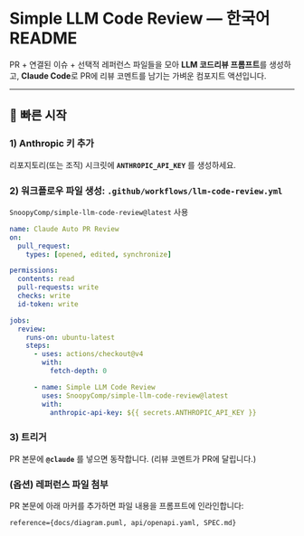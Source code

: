 # Simple LLM Code Review — 한국어 README

PR + 연결된 이슈 + 선택적 레퍼런스 파일들을 모아 **LLM 코드리뷰 프롬프트**를 생성하고, **Claude Code**로 PR에 리뷰 코멘트를 남기는 가벼운 컴포지트 액션입니다.

---

## 🚀 빠른 시작

### 1) Anthropic 키 추가

리포지토리(또는 조직) 시크릿에 **`ANTHROPIC_API_KEY`** 를 생성하세요.

### 2) 워크플로우 파일 생성: `.github/workflows/llm-code-review.yml`

`SnoopyComp/simple-llm-code-review@latest` 사용


```yaml
name: Claude Auto PR Review
on:
  pull_request:
    types: [opened, edited, synchronize]

permissions:
  contents: read
  pull-requests: write
  checks: write
  id-token: write

jobs:
  review:
    runs-on: ubuntu-latest
    steps:
      - uses: actions/checkout@v4
        with:
          fetch-depth: 0

      - name: Simple LLM Code Review
        uses: SnoopyComp/simple-llm-code-review@latest
        with:
          anthropic-api-key: ${{ secrets.ANTHROPIC_API_KEY }}
```

### 3) 트리거

PR 본문에 **`@claude`** 를 넣으면 동작합니다.
(리뷰 코멘트가 PR에 달립니다.)

### (옵션) 레퍼런스 파일 첨부

PR 본문에 아래 마커를 추가하면 파일 내용을 프롬프트에 인라인합니다:

```
reference={docs/diagram.puml, api/openapi.yaml, SPEC.md}
```